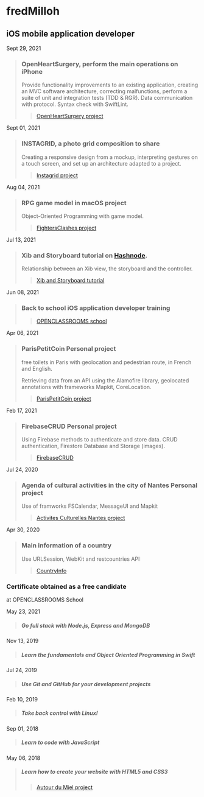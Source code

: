 # fredMilloh

## iOS mobile application developer 

Sept 29, 2021
> ### OpenHeartSurgery, perform the main operations on iPhone
> Provide functionality improvements to an existing application, creating an MVC software architecture, correcting malfunctions, perform a suite of unit and integration tests (TDD & RGR). Data communication with protocol. Syntax check with SwiftLint.
>>[OpenHeartSurgery project]()

Sept 01, 2021
> ### INSTAGRID, a photo grid composition to share
> Creating a responsive design from a mockup, interpreting gestures on a touch screen, and set up an architecture adapted to a project.
>> [Instagrid project](https://github.com/fredMilloh/Instagrid)



Aug 04, 2021 
> ### RPG game model in macOS project
> Object-Oriented Programming with game model.
>> [FightersClashes project](https://github.com/fredMilloh/FightersClashes)


Jul 13, 2021
> ### Xib and Storyboard tutorial on [Hashnode](https://hashnode.com/).
> Relationship between an Xib view, the storyboard and the controller.
>> [Xib and Storyboard tutorial](https://fredmillot.hashnode.dev/xib-and-storyboard)

Jun 08, 2021	
> ### Back to school iOS application developer training
 >>  [OPENCLASSROOMS school](https://openclassrooms.com/fr/) 


Apr 06, 2021
> ### ParisPetitCoin  Personal project
> free toilets in Paris with geolocation and pedestrian route, in French and English.
> 
> Retrieving data from an API using the Alamofire library, geolocated annotations with frameworks Mapkit, CoreLocation.
>> [ParisPetitCoin project](https://github.com/fredMilloh/ParisPetitCoin) 


Feb 17, 2021
> ### FirebaseCRUD Personal project
> Using Firebase methods to authenticate and store data. CRUD authentication, Firestore Database and Storage (images).
>> [FirebaseCRUD](https://github.com/fredMilloh/FirebaseCRUD)


Jul 24, 2020
> ### Agenda of cultural activities in the city of Nantes Personal project
> 
> Use of framworks FSCalendar, MessageUI and Mapkit
>> [Activites Culturelles Nantes project](https://github.com/fredMilloh/activitesCulturellesNantes)


Apr 30, 2020
> ### Main information of a country
> Use URLSession, WebKit and restcountries API
>> [CountryInfo](https://github.com/fredMilloh/countryInfo)

  ### Certificate obtained as a free candidate 
  at OPENCLASSROOMS School
 
 May 23, 2021
 > ##### Go full stack with Node.js, Express and MongoDB


 Nov 13, 2019
 > ##### Learn the fundamentals and Object Oriented Programming in Swift

Jul 24, 2019
> ##### Use Git and GitHub for your development projects 

Feb 10, 2019
> ##### Take back control with Linux! 

Sep 01, 2018
> ##### Learn to code with JavaScript 

May 06, 2018
> ##### Learn how to create your website with HTML5 and CSS3 
>> [Autour du Miel project](https://github.com/fredMilloh/autourDuMiel)

